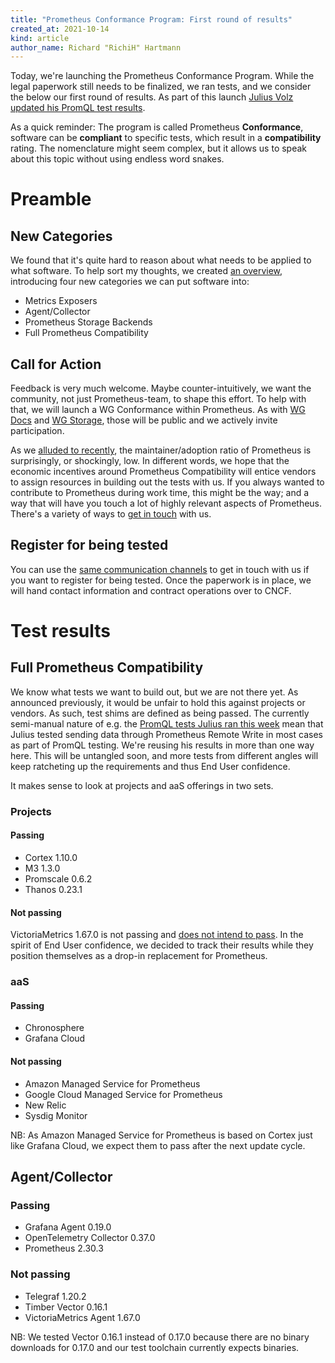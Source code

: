 ```yaml
---
title: "Prometheus Conformance Program: First round of results"
created_at: 2021-10-14
kind: article
author_name: Richard "RichiH" Hartmann
---
```


Today, we're launching the Prometheus Conformance Program. While the legal paperwork still needs to be finalized, we ran tests, and we consider the below our first round of results. As part of this launch [Julius Volz updated his PromQL test results](https://promlabs.com/blog/2021/10/14/promql-vendor-compatibility-round-three).

As a quick reminder: The program is called Prometheus **Conformance**, software can be **compliant** to specific tests, which result in a **compatibility** rating. The nomenclature might seem complex, but it allows us to speak about this topic without using endless word snakes.

# Preamble

## New Categories

We found that it's quite hard to reason about what needs to be applied to what software. To help sort my thoughts, we created [an overview](https://docs.google.com/document/d/1VGMme9RgpclqF4CF2woNmgFqq0J7nqHn-l72uNmAxhA), introducing four new categories we can put software into:
* Metrics Exposers
* Agent/Collector
* Prometheus Storage Backends
* Full Prometheus Compatibility

## Call for Action

Feedback is very much welcome. Maybe counter-intuitively, we want the community, not just Prometheus-team, to shape this effort. To help with that, we will launch a WG Conformance within Prometheus. As with [WG Docs](https://docs.google.com/document/d/1k7_Ya7j5HrIgxXghTCj-26CuwPyGdAbHS0uQf0Ir2tw) and [WG Storage](https://docs.google.com/document/d/1HWL-NIfog3_pFxUny0kAHeoxd0grnqhCBcHVPZN4y3Y), those will be public and we actively invite participation.

As we [alluded to recently](https://www.youtube.com/watch?v=CBDZKjgRiew), the maintainer/adoption ratio of Prometheus is surprisingly, or shockingly, low. In different words, we hope that the economic incentives around Prometheus Compatibility will entice vendors to assign resources in building out the tests with us. If you always wanted to contribute to Prometheus during work time, this might be the way; and a way that will have you touch a lot of highly relevant aspects of Prometheus. There's a variety of ways to [get in touch](https://prometheus.io/community/) with us.

## Register for being tested

You can use the [same communication channels](https://prometheus.io/community/) to get in touch with us if you want to register for being tested. Once the paperwork is in place, we will hand contact information and contract operations over to CNCF.

# Test results

## Full Prometheus Compatibility

We know what tests we want to build out, but we are not there yet. As announced previously, it would be unfair to hold this against projects or vendors. As such, test shims are defined as being passed. The currently semi-manual nature of e.g. the [PromQL tests Julius ran this week](https://promlabs.com/blog/2021/10/14/promql-vendor-compatibility-round-three) mean that Julius tested sending data through Prometheus Remote Write in most cases as part of PromQL testing. We're reusing his results in more than one way here. This will be untangled soon, and more tests from different angles will keep ratcheting up the requirements and thus End User confidence.

It makes sense to look at projects and aaS offerings in two sets.

### Projects

#### Passing

* Cortex 1.10.0
* M3 1.3.0
* Promscale 0.6.2
* Thanos 0.23.1

#### Not passing

VictoriaMetrics 1.67.0 is not passing and [does not intend to pass](https://promlabs.com/blog/2021/10/14/promql-vendor-compatibility-round-three#victoriametrics). In the spirit of End User confidence, we decided to track their results while they position themselves as a drop-in replacement for Prometheus.

### aaS

#### Passing

* Chronosphere
* Grafana Cloud

#### Not passing

* Amazon Managed Service for Prometheus
* Google Cloud Managed Service for Prometheus
* New Relic
* Sysdig Monitor

NB: As Amazon Managed Service for Prometheus is based on Cortex just like Grafana Cloud, we expect them to pass after the next update cycle.

## Agent/Collector

### Passing

* Grafana Agent 0.19.0
* OpenTelemetry Collector 0.37.0
* Prometheus 2.30.3

### Not passing

* Telegraf 1.20.2
* Timber Vector 0.16.1
* VictoriaMetrics Agent 1.67.0

NB: We tested Vector 0.16.1 instead of 0.17.0 because there are no binary downloads for 0.17.0 and our test toolchain currently expects binaries.
